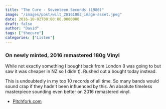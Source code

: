 ```yaml
---
title: "The Cure - Seventeen Seconds (1980)"
image: "/images/post/wilt_20161002_image-asset.jpeg"
date: 2016-10-02T00:00:00.0000000
draft: false
author: "David"
tags: ["thecure"]
categories: ["Listen"]
---
```

### On newly minted, 2016 remastered 180g Vinyl 

 While not exactly something I bought back from London (I was going to but saw it was cheaper in NZ so I didn't). Rushed out a bought today instead.

 This is undoubtedly in my top 10 records of all time. So many bands would sound crap if they hadn't been influenced by this. An absolute timeless masterpiece sounding even better on 2016 remastered vinyl.

-  [Pitchfork.com](http://pitchfork.com/reviews/albums/11706-seventeen-seconds-faith-pornography/)